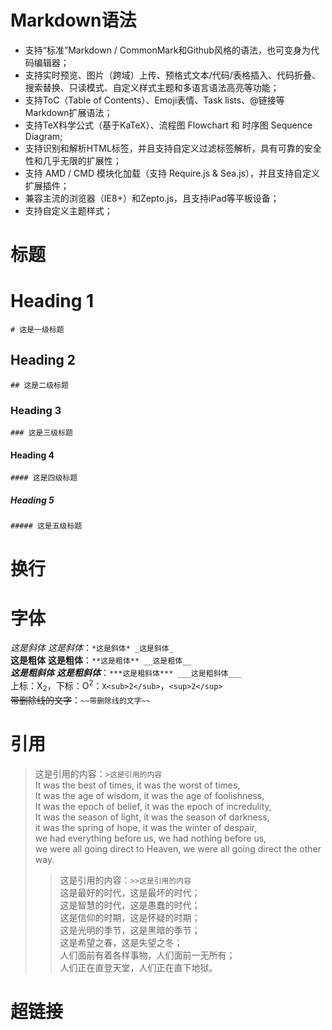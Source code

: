 # Markdown语法
- 支持“标准”Markdown / CommonMark和Github风格的语法，也可变身为代码编辑器；
- 支持实时预览、图片（跨域）上传、预格式文本/代码/表格插入、代码折叠、搜索替换、只读模式、自定义样式主题和多语言语法高亮等功能；
- 支持ToC（Table of Contents）、Emoji表情、Task lists、@链接等Markdown扩展语法；
- 支持TeX科学公式（基于KaTeX）、流程图 Flowchart 和 时序图 Sequence Diagram;
- 支持识别和解析HTML标签，并且支持自定义过滤标签解析，具有可靠的安全性和几乎无限的扩展性；
- 支持 AMD / CMD 模块化加载（支持 Require.js & Sea.js），并且支持自定义扩展插件；
- 兼容主流的浏览器（IE8+）和Zepto.js，且支持iPad等平板设备；
- 支持自定义主题样式；
# 标题
# Heading 1
`# 这是一级标题`
## Heading 2
`## 这是二级标题`
### Heading 3
`### 这是三级标题`
#### Heading 4
`#### 这是四级标题`
##### Heading 5
`##### 这是五级标题`
# 换行

# 字体
*这是斜体* _这是斜体_：`*这是斜体* _这是斜体_`  
**这是粗体** __这是粗体__：`**这是粗体** __这是粗体__`  
***这是粗斜体*** ___这是粗斜体___：`***这是粗斜体*** ___这是粗斜体___`  
上标：X<sub>2</sub>，下标：O<sup>2</sup>：`X<sub>2</sub>`，`<sup>2</sup>`  
~~带删除线的文字~~：`~~带删除线的文字~~`
# 引用
>这是引用的内容：`>这是引用的内容`  
It was the best of times, it was the worst of times,  
It was the age of wisdom, it was the age of foolishness,   
It was the epoch of belief, it was the epoch of incredulity,  
It was the season of light, it was the season of darkness,  
it was the spring of hope, it was the winter of despair,   
we had everything before us, we had nothing before us,  
we were all going direct to Heaven, we were all going direct the other way.  
>>这是引用的内容：`>>这是引用的内容`  
这是最好的时代，这是最坏的时代；  
这是智慧的时代，这是愚蠢的时代；  
这是信仰的时期，这是怀疑的时期；  
这是光明的季节，这是黑暗的季节；  
这是希望之春，这是失望之冬；  
人们面前有着各样事物，人们面前一无所有；  
人们正在直登天堂，人们正在直下地狱。
# 超链接
